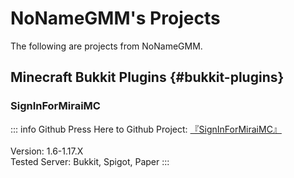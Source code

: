 # NoNameGMM's Projects

The following are projects from NoNameGMM.

## Minecraft Bukkit Plugins {#bukkit-plugins}

### SignInForMiraiMC
::: info Github
Press Here to Github Project: [『SignInForMiraiMC』](https://github.com/NoNameGMM/SignInForMiraiMC)
<br>
<br>
Version: 1.6-1.17.X
<br>
Tested Server: Bukkit, Spigot, Paper
:::